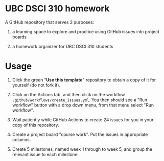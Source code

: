 # UBC DSCI 310 homework

A GitHub repository that serves 2 purposes:

1) a learning space to explore and practice using GitHub issues into project boards

2) a homework organizer for UBC DSCI 310 students

# Usage

1. Click the green "**Use this template**" repository to obtain a copy of it for yourself (do not fork it).

2. Click on the Actions tab, and then click on the workflow `.github/workflows/create_issues.yml`. You then should see a "Run workflow" button with a drop down menu, from that menu select "Run workflow".

3. Wait patiently while GitHub Actions to create 24 issues for you in your copy of this repository.

4. Create a project board "course work". Put the issues in appropriate columns.

5.  Create 5 milestones, named week 1 through to week 5, and group the relevant issue to each milestone.
